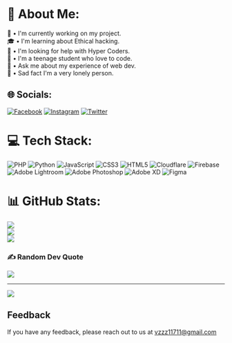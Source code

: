 # 💫 About Me:
🔭 • I'm currently working on my project.<br>🎓 • I'm learning about Ethical hacking.<br>📣 • I'm looking for help with Hyper Coders.<br>🎒 • I'm a teenage student who love to code.<br>🍁 • Ask me about my experience of web dev.<br>🌱 • Sad fact I'm a very lonely person. 


## 🌐 Socials:
[![Facebook](https://img.shields.io/badge/Facebook-%231877F2.svg?logo=Facebook&logoColor=white)](https://facebook.com/https://www.facebook.com/Neiro.xero) [![Instagram](https://img.shields.io/badge/Instagram-%23E4405F.svg?logo=Instagram&logoColor=white)](https://instagram.com/https://www.instagram.com/neiro.xero/) [![Twitter](https://img.shields.io/badge/Twitter-%231DA1F2.svg?logo=Twitter&logoColor=white)](https://twitter.com/Neiro_xero) 

# 💻 Tech Stack:
![PHP](https://img.shields.io/badge/php-%23777BB4.svg?style=flat&logo=php&logoColor=white) ![Python](https://img.shields.io/badge/python-3670A0?style=flat&logo=python&logoColor=ffdd54) ![JavaScript](https://img.shields.io/badge/javascript-%23323330.svg?style=flat&logo=javascript&logoColor=%23F7DF1E) ![CSS3](https://img.shields.io/badge/css3-%231572B6.svg?style=flat&logo=css3&logoColor=white) ![HTML5](https://img.shields.io/badge/html5-%23E34F26.svg?style=flat&logo=html5&logoColor=white) ![Cloudflare](https://img.shields.io/badge/Cloudflare-F38020?style=flat&logo=Cloudflare&logoColor=white) ![Firebase](https://img.shields.io/badge/firebase-%23039BE5.svg?style=flat&logo=firebase) ![Adobe Lightroom](https://img.shields.io/badge/Adobe%20Lightroom-31A8FF.svg?style=flat&logo=Adobe%20Lightroom&logoColor=white) ![Adobe Photoshop](https://img.shields.io/badge/adobephotoshop-%2331A8FF.svg?style=flat&logo=adobephotoshop&logoColor=white) ![Adobe XD](https://img.shields.io/badge/Adobe%20XD-470137?style=flat&logo=Adobe%20XD&logoColor=#FF61F6) 	![Figma](https://img.shields.io/badge/figma-%23F24E1E.svg?style=flat&logo=figma&logoColor=white)
# 📊 GitHub Stats:
![](https://github-readme-stats.vercel.app/api?username=Neiro-xero&theme=radical&hide_border=true&include_all_commits=true&count_private=true)<br/>
![](https://github-readme-streak-stats.herokuapp.com/?user=Neiro-xero&theme=radical&hide_border=true)<br/>
![](https://github-readme-stats.vercel.app/api/top-langs/?username=Neiro-xero&theme=radical&hide_border=true&include_all_commits=true&count_private=true&layout=compact)

### ✍️ Random Dev Quote
![](https://quotes-github-readme.vercel.app/api?type=vetical&theme=merko)

---
[![](https://visitcount.itsvg.in/api?id=Neiro-xero&icon=8&color=12)](https://visitcount.itsvg.in)

## Feedback

If you have any feedback, please reach out to us at vzzz11711@gmail.com
